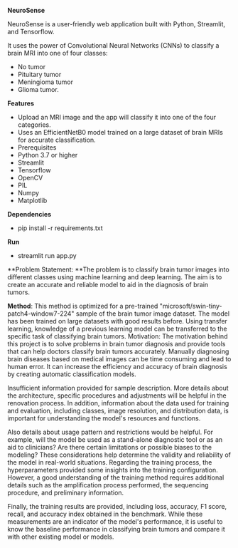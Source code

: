 **NeuroSense**


NeuroSense is a user-friendly web application built with Python, Streamlit, and Tensorflow. 

It uses the power of Convolutional Neural Networks (CNNs) to classify a brain MRI into one of four classes: 
* No tumor
* Pituitary tumor
* Meningioma tumor
* Glioma tumor.

**Features**
* Upload an MRI image and the app will classify it into one of the four categories.
* Uses an EfficientNetB0 model trained on a large dataset of brain MRIs for accurate classification.
* Prerequisites
* Python 3.7 or higher
* Streamlit
* Tensorflow
* OpenCV
* PIL
* Numpy
* Matplotlib

**Dependencies**
* pip install -r requirements.txt

**Run**
* streamlit run app.py


**Problem Statement:
**The problem is to classify brain tumor images into different classes using machine learning and deep learning. The aim is to create an accurate and reliable model to aid in the diagnosis of brain tumors.

**Method**:
This method is optimized for a pre-trained "microsoft/swin-tiny-patch4-window7-224" sample of the brain tumor image dataset. The model has been trained on large datasets with good results before. Using transfer learning, knowledge of a previous learning model can be transferred to the specific task of classifying brain tumors.
Motivation:
The motivation behind this project is to solve problems in brain tumor diagnosis and provide tools that can help doctors classify brain tumors accurately. Manually diagnosing brain diseases based on medical images can be time consuming and lead to human error. It can increase the efficiency and accuracy of brain diagnosis by creating automatic classification models.

Insufficient information provided for sample description. More details about the architecture, specific procedures and adjustments will be helpful in the renovation process.
In addition, information about the data used for training and evaluation, including classes, image resolution, and distribution data, is important for understanding the model's resources and functions.

Also details about usage pattern and restrictions would be helpful. For example, will the model be used as a stand-alone diagnostic tool or as an aid to clinicians? Are there certain limitations or possible biases to the modeling? These considerations help determine the validity and reliability of the model in real-world situations.
Regarding the training process, the hyperparameters provided some insights into the training configuration. However, a good understanding of the training method requires additional details such as the amplification process performed, the sequencing procedure, and preliminary information.

Finally, the training results are provided, including loss, accuracy, F1 score, recall, and accuracy index obtained in the benchmark. While these measurements are an indicator of the model's performance, it is useful to know the baseline performance in classifying brain tumors and compare it with other existing model or models.
